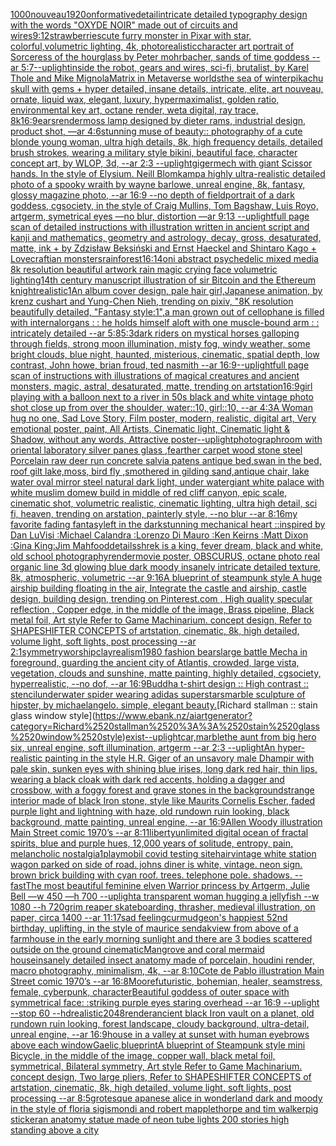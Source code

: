 [1000](https://www.ebank.nz/aiartgenerator?category=1000)[nouveau](https://www.ebank.nz/aiartgenerator?category=nouveau)[1920](https://www.ebank.nz/aiartgenerator?category=1920)[onformative](https://www.ebank.nz/aiartgenerator?category=onformative)[detail](https://www.ebank.nz/aiartgenerator?category=detail)[intricate detailed typography design with the words "OXYDE NOIR" made out of circuits and wires](https://www.ebank.nz/aiartgenerator?category=intricate%2520detailed%2520typography%2520design%2520with%2520the%2520words%2520%22OXYDE%2520NOIR%22%2520made%2520out%2520of%2520circuits%2520and%2520wires)[9:12](https://www.ebank.nz/aiartgenerator?category=9%3A12)[strawberries](https://www.ebank.nz/aiartgenerator?category=strawberries)[cute furry monster in Pixar with star, colorful,volumetric lighting, 4k, photorealistic](https://www.ebank.nz/aiartgenerator?category=cute%2520furry%2520monster%2520in%2520Pixar%2520with%2520star%2C%2520colorful%2Cvolumetric%2520lighting%2C%25204k%2C%2520photorealistic)[character art portrait of Sorceress of the hourglass by Peter mohrbacher, sands of time goddess --ar 5:7](https://www.ebank.nz/aiartgenerator?category=character%2520art%2520portrait%2520of%2520Sorceress%2520of%2520the%2520hourglass%2520by%2520Peter%2520mohrbacher%2C%2520sands%2520of%2520time%2520goddess%2520--ar%25205%3A7)[--uplight](https://www.ebank.nz/aiartgenerator?category=--uplight)[inside the robot, gears and wires, sci-fi, brutalist, by Karel Thole and Mike Mignola](https://www.ebank.nz/aiartgenerator?category=inside%2520the%2520robot%2C%2520gears%2520and%2520wires%2C%2520sci-fi%2C%2520brutalist%2C%2520by%2520Karel%2520Thole%2520and%2520Mike%2520Mignola)[Matrix in Metaverse worlds](https://www.ebank.nz/aiartgenerator?category=Matrix%2520in%2520Metaverse%2520worlds)[the sea of winter](https://www.ebank.nz/aiartgenerator?category=the%2520sea%2520of%2520winter)[pikachu skull with gems + hyper detailed, insane details, intricate, elite, art nouveau, ornate, liquid wax, elegant, luxury, hypermaximalist, golden ratio, environmental key art, octane render, weta digital, ray trace, 8k](https://www.ebank.nz/aiartgenerator?category=pikachu%2520skull%2520with%2520gems%2520%2B%2520hyper%2520detailed%2C%2520insane%2520details%2C%2520intricate%2C%2520elite%2C%2520art%2520nouveau%2C%2520ornate%2C%2520liquid%2520wax%2C%2520elegant%2C%2520luxury%2C%2520hypermaximalist%2C%2520golden%2520ratio%2C%2520environmental%2520key%2520art%2C%2520octane%2520render%2C%2520weta%2520digital%2C%2520ray%2520trace%2C%25208k)[16:9](https://www.ebank.nz/aiartgenerator?category=16%3A9)[ears](https://www.ebank.nz/aiartgenerator?category=ears)[render](https://www.ebank.nz/aiartgenerator?category=render)[moss lamp designed by dieter rams, industrial design, product shot, —ar 4:6](https://www.ebank.nz/aiartgenerator?category=moss%2520lamp%2520designed%2520by%2520dieter%2520rams%2C%2520industrial%2520design%2C%2520product%2520shot%2C%2520%E2%80%94ar%25204%3A6)[stunning muse of beauty:: photography of a cute blonde young woman, ultra high details, 8k, high frequency details, detailed brush strokes, wearing a military style bikini, beautiful face, character concept art, by WLOP, 3d, --ar 2:3 --uplight](https://www.ebank.nz/aiartgenerator?category=stunning%2520muse%2520of%2520beauty%3A%3A%2520photography%2520of%2520a%2520cute%2520blonde%2520young%2520woman%2C%2520ultra%2520high%2520details%2C%25208k%2C%2520high%2520frequency%2520details%2C%2520detailed%2520brush%2520strokes%2C%2520wearing%2520a%2520military%2520style%2520bikini%2C%2520beautiful%2520face%2C%2520character%2520concept%2520art%2C%2520by%2520WLOP%2C%25203d%2C%2520--ar%25202%3A3%2520--uplight)[giger](https://www.ebank.nz/aiartgenerator?category=giger)[mech with giant Scissor hands. In the style of Elysium. Neill Blomkamp](https://www.ebank.nz/aiartgenerator?category=mech%2520with%2520giant%2520Scissor%2520hands.%2520In%2520the%2520style%2520of%2520Elysium.%2520Neill%2520Blomkamp)[a highly ultra-realistic detailed photo of a spooky wraith by wayne barlowe, unreal engine, 8k, fantasy, glossy magazine photo, --ar 16:9 --no depth of field](https://www.ebank.nz/aiartgenerator?category=a%2520highly%2520ultra-realistic%2520detailed%2520photo%2520of%2520a%2520spooky%2520wraith%2520by%2520wayne%2520barlowe%2C%2520unreal%2520engine%2C%25208k%2C%2520fantasy%2C%2520glossy%2520magazine%2520photo%2C%2520--ar%252016%3A9%2520--no%2520depth%2520of%2520field)[portrait of a dark goddess, cgsociety, in the style of  Craig Mullins, Tom Bagshaw, Luis Royo, artgerm, symetrical eyes —no blur, distortion —ar 9:13 --uplight](https://www.ebank.nz/aiartgenerator?category=portrait%2520of%2520a%2520dark%2520goddess%2C%2520cgsociety%2C%2520in%2520the%2520style%2520of%2520%2520Craig%2520Mullins%2C%2520Tom%2520Bagshaw%2C%2520Luis%2520Royo%2C%2520artgerm%2C%2520symetrical%2520eyes%2520%E2%80%94no%2520blur%2C%2520distortion%2520%E2%80%94ar%25209%3A13%2520--uplight)[full page scan of detailed instructions with illustration written in ancient script and kanji and mathematics, geometry and astrology, decay, gross, desaturated, matte, ink + by Zdzisław Beksiński and Ernst Haeckel and Shintaro Kago + Lovecraftian monsters](https://www.ebank.nz/aiartgenerator?category=full%2520page%2520scan%2520of%2520detailed%2520instructions%2520with%2520illustration%2520written%2520in%2520ancient%2520script%2520and%2520kanji%2520and%2520mathematics%2C%2520geometry%2520and%2520astrology%2C%2520decay%2C%2520gross%2C%2520desaturated%2C%2520matte%2C%2520ink%2520%2B%2520by%2520Zdzis%C5%82aw%2520Beksi%C5%84ski%2520and%2520Ernst%2520Haeckel%2520and%2520Shintaro%2520Kago%2520%2B%2520Lovecraftian%2520monsters)[rainforest](https://www.ebank.nz/aiartgenerator?category=rainforest)[16:14](https://www.ebank.nz/aiartgenerator?category=16%3A14)[oni abstract psychedelic mixed media 8k resolution beautiful artwork rain magic crying face volumetric lighting](https://www.ebank.nz/aiartgenerator?category=oni%2520abstract%2520psychedelic%2520mixed%2520media%25208k%2520resolution%2520beautiful%2520artwork%2520rain%2520magic%2520crying%2520face%2520volumetric%2520lighting)[14th century manuscript illustration of sir Bitcoin and the Ethereum knight](https://www.ebank.nz/aiartgenerator?category=14th%2520century%2520manuscript%2520illustration%2520of%2520sir%2520Bitcoin%2520and%2520the%2520Ethereum%2520knight)[realistic](https://www.ebank.nz/aiartgenerator?category=realistic)[1](https://www.ebank.nz/aiartgenerator?category=1)[An album cover design, pale hair girl,Japanese animation, by krenz cushart and Yung-Chen Nieh, trending on pixiv, "8K resolution beautifully detailed, "Fantasy style:1",](https://www.ebank.nz/aiartgenerator?category=An%2520album%2520cover%2520design%2C%2520pale%2520hair%2520girl%2CJapanese%2520animation%2C%2520by%2520krenz%2520cushart%2520and%2520Yung-Chen%2520Nieh%2C%2520trending%2520on%2520pixiv%2C%2520%228K%2520resolution%2520beautifully%2520detailed%2C%2520%22Fantasy%2520style%3A1%22%2C)[a man grown out of cellophane is filled with internalorgans : : he holds himself aloft with one muscle-bound arm : : intricately detailed --ar 5:8](https://www.ebank.nz/aiartgenerator?category=a%2520man%2520grown%2520out%2520of%2520cellophane%2520is%2520filled%2520with%2520internalorgans%2520%3A%2520%3A%2520he%2520holds%2520himself%2520aloft%2520with%2520one%2520muscle-bound%2520arm%2520%3A%2520%3A%2520intricately%2520detailed%2520--ar%25205%3A8)[5:3](https://www.ebank.nz/aiartgenerator?category=5%3A3)[dark riders on mystical horses galloping through fields, strong moon illumination, misty fog, windy weather, some bright clouds, blue night, haunted, misterious, cinematic, spatial depth, low contrast, John howe, brian froud, ted nasmith --ar 16:9](https://www.ebank.nz/aiartgenerator?category=dark%2520riders%2520on%2520mystical%2520horses%2520galloping%2520through%2520fields%2C%2520strong%2520moon%2520illumination%2C%2520misty%2520fog%2C%2520windy%2520weather%2C%2520some%2520bright%2520clouds%2C%2520blue%2520night%2C%2520haunted%2C%2520misterious%2C%2520cinematic%2C%2520spatial%2520depth%2C%2520low%2520contrast%2C%2520John%2520howe%2C%2520brian%2520froud%2C%2520ted%2520nasmith%2520--ar%252016%3A9)[--uplight](https://www.ebank.nz/aiartgenerator?category=--uplight)[full page scan of instructions with illustrations of magical creatures and ancient monsters, magic, astral, desaturated, matte, trending on artstation](https://www.ebank.nz/aiartgenerator?category=full%2520page%2520scan%2520of%2520instructions%2520with%2520illustrations%2520of%2520magical%2520creatures%2520and%2520ancient%2520monsters%2C%2520magic%2C%2520astral%2C%2520desaturated%2C%2520matte%2C%2520trending%2520on%2520artstation)[16:9](https://www.ebank.nz/aiartgenerator?category=16%3A9)[girl playing with a balloon next to a river in 50s black and white vintage photo shot close up from over the shoulder, water::10, girl::10, --ar 4:3](https://www.ebank.nz/aiartgenerator?category=girl%2520playing%2520with%2520a%2520balloon%2520next%2520to%2520a%2520river%2520in%252050s%2520black%2520and%2520white%2520vintage%2520photo%2520shot%2520close%2520up%2520from%2520over%2520the%2520shoulder%2C%2520water%3A%3A10%2C%2520girl%3A%3A10%2C%2520--ar%25204%3A3)[A Woman hug no one,  Sad Love Story, Film poster, modern, realistic, digital art, Very emotional poster, paint, All Artists, Cinematic light, Cinematic light & Shadow, without any words, Attractive poster](https://www.ebank.nz/aiartgenerator?category=A%2520Woman%2520hug%2520no%2520one%2C%2520%2520Sad%2520Love%2520Story%2C%2520Film%2520poster%2C%2520modern%2C%2520realistic%2C%2520digital%2520art%2C%2520Very%2520emotional%2520poster%2C%2520paint%2C%2520All%2520Artists%2C%2520Cinematic%2520light%2C%2520Cinematic%2520light%2520%26%2520Shadow%2C%2520without%2520any%2520words%2C%2520Attractive%2520poster)[--uplight](https://www.ebank.nz/aiartgenerator?category=--uplight)[photograph](https://www.ebank.nz/aiartgenerator?category=photograph)[](https://www.ebank.nz/aiartgenerator?category=)[room with oriental laboratory silver panes glass ,fearther carpet wood stone steel Porcelain raw deer run concrete salvia patens antique bed,swan in the bed, roof gilt lake,moss, bird fly ,smothered in gilding sand,antique chair, lake water oval mirror steel natural dark light, under water](https://www.ebank.nz/aiartgenerator?category=room%2520with%2520oriental%2520laboratory%2520silver%2520panes%2520glass%2520%2Cfearther%2520carpet%2520wood%2520stone%2520steel%2520Porcelain%2520raw%2520deer%2520run%2520concrete%2520salvia%2520patens%2520antique%2520bed%2Cswan%2520in%2520the%2520bed%2C%2520roof%2520gilt%2520lake%2Cmoss%2C%2520bird%2520fly%2520%2Csmothered%2520in%2520gilding%2520sand%2Cantique%2520chair%2C%2520lake%2520water%2520oval%2520mirror%2520steel%2520natural%2520dark%2520light%2C%2520under%2520water)[giant white palace with white muslim domew build  in middle of red cliff canyon, epic scale, cinematic shot, volumetric realistic, cinematic lighting, ultra high detail, sci fi, heaven, trending on arstation, painterly style, --no blur --ar 8:16](https://www.ebank.nz/aiartgenerator?category=giant%2520white%2520palace%2520with%2520white%2520muslim%2520domew%2520build%2520%2520in%2520middle%2520of%2520red%2520cliff%2520canyon%2C%2520epic%2520scale%2C%2520cinematic%2520shot%2C%2520volumetric%2520realistic%2C%2520cinematic%2520lighting%2C%2520ultra%2520high%2520detail%2C%2520sci%2520fi%2C%2520heaven%2C%2520trending%2520on%2520arstation%2C%2520painterly%2520style%2C%2520--no%2520blur%2520--ar%25208%3A16)[my favorite fading fantasy](https://www.ebank.nz/aiartgenerator?category=my%2520favorite%2520fading%2520fantasy)[left in the dark](https://www.ebank.nz/aiartgenerator?category=left%2520in%2520the%2520dark)[stunning mechanical heart ::inspired by Dan LuVisi :Michael Calandra :Lorenzo Di Mauro :Ken Keirns :Matt Dixon :Gina King:Jim Mahfood](https://www.ebank.nz/aiartgenerator?category=stunning%2520mechanical%2520heart%2520%3A%3Ainspired%2520by%2520Dan%2520LuVisi%2520%3AMichael%2520Calandra%2520%3ALorenzo%2520Di%2520Mauro%2520%3AKen%2520Keirns%2520%3AMatt%2520Dixon%2520%3AGina%2520King%3AJim%2520Mahfood)[details](https://www.ebank.nz/aiartgenerator?category=details)[shrek is a king, fever dream, black and white, old school photography](https://www.ebank.nz/aiartgenerator?category=shrek%2520is%2520a%2520king%2C%2520fever%2520dream%2C%2520black%2520and%2520white%2C%2520old%2520school%2520photography)[render](https://www.ebank.nz/aiartgenerator?category=render)[movie poster, OBSCURUS, octane photo real organic line 3d glowing blue dark moody insanely intricate detailed texture, 8k, atmospheric, volumetric --ar 9:16](https://www.ebank.nz/aiartgenerator?category=movie%2520poster%2C%2520OBSCURUS%2C%2520octane%2520photo%2520real%2520organic%2520line%25203d%2520glowing%2520blue%2520dark%2520moody%2520insanely%2520intricate%2520detailed%2520texture%2C%25208k%2C%2520atmospheric%2C%2520volumetric%2520--ar%25209%3A16)[A blueprint of steampunk style A huge airship building floating in the air, Integrate the castle and airship, castle design, building design,  trending on Pinterest.com , High quality specular reflection ,  Copper  edge, in the middle of the image, Brass pipeline,  Black metal foil,  Art style Refer to Game Machinarium.  concept design, Refer to SHAPESHIFTER CONCEPTS  of artstation, cinematic,  8k, high detailed,  volume light,  soft lights,  post processing    --ar 2:1](https://www.ebank.nz/aiartgenerator?category=A%2520blueprint%2520of%2520steampunk%2520style%2520A%2520huge%2520airship%2520building%2520floating%2520in%2520the%2520air%2C%2520Integrate%2520the%2520castle%2520and%2520airship%2C%2520castle%2520design%2C%2520building%2520design%2C%2520%2520trending%2520on%2520Pinterest.com%2520%2C%2520High%2520quality%2520specular%2520reflection%2520%2C%2520%2520Copper%2520%2520edge%2C%2520in%2520the%2520middle%2520of%2520the%2520image%2C%2520Brass%2520pipeline%2C%2520%2520Black%2520metal%2520foil%2C%2520%2520Art%2520style%2520Refer%2520to%2520Game%2520Machinarium.%2520%2520concept%2520design%2C%2520Refer%2520to%2520SHAPESHIFTER%2520CONCEPTS%2520%2520of%2520artstation%2C%2520cinematic%2C%2520%25208k%2C%2520high%2520detailed%2C%2520%2520volume%2520light%2C%2520%2520soft%2520lights%2C%2520%2520post%2520processing%2520%2520%2520%2520--ar%25202%3A1)[symmetry](https://www.ebank.nz/aiartgenerator?category=symmetry)[worship](https://www.ebank.nz/aiartgenerator?category=worship)[clay](https://www.ebank.nz/aiartgenerator?category=clay)[realism](https://www.ebank.nz/aiartgenerator?category=realism)[1980 fashion bears](https://www.ebank.nz/aiartgenerator?category=1980%2520fashion%2520bears)[large battle Mecha in foreground, guarding the ancient city of Atlantis, crowded, large vista, vegetation, clouds and sunshine, matte painting, highly detailed, cgsociety, hyperrealistic, --no dof, --ar 16:9](https://www.ebank.nz/aiartgenerator?category=large%2520battle%2520Mecha%2520in%2520foreground%2C%2520guarding%2520the%2520ancient%2520city%2520of%2520Atlantis%2C%2520crowded%2C%2520large%2520vista%2C%2520vegetation%2C%2520clouds%2520and%2520sunshine%2C%2520matte%2520painting%2C%2520highly%2520detailed%2C%2520cgsociety%2C%2520hyperrealistic%2C%2520--no%2520dof%2C%2520--ar%252016%3A9)[Buddha t-shirt design :: High contrast :: stencil](https://www.ebank.nz/aiartgenerator?category=Buddha%2520t-shirt%2520design%2520%3A%3A%2520High%2520contrast%2520%3A%3A%2520stencil)[underwater spider wearing adidas superstars](https://www.ebank.nz/aiartgenerator?category=underwater%2520spider%2520wearing%2520adidas%2520superstars)[marble sculpture of hipster, by michaelangelo. simple, elegant beauty.](https://www.ebank.nz/aiartgenerator?category=marble%2520sculpture%2520of%2520hipster%2C%2520by%2520michaelangelo.%2520simple%2C%2520elegant%2520beauty.)[Richard stallman :: stain glass window style](https://www.ebank.nz/aiartgenerator?category=Richard%2520stallman%2520%3A%3A%2520stain%2520glass%2520window%2520style)[exist](https://www.ebank.nz/aiartgenerator?category=exist)[--uplight](https://www.ebank.nz/aiartgenerator?category=--uplight)[car,marble](https://www.ebank.nz/aiartgenerator?category=car%2Cmarble)[the aunt from big hero six, unreal engine, soft illumination, artgerm --ar 2:3 --uplight](https://www.ebank.nz/aiartgenerator?category=the%2520aunt%2520from%2520big%2520hero%2520six%2C%2520unreal%2520engine%2C%2520soft%2520illumination%2C%2520artgerm%2520--ar%25202%3A3%2520--uplight)[An hyper-realistic painting in the style H.R. Giger of an unsavory  male Dhampir with pale skin, sunken eyes with shining blue irises, long dark red hair, thin lips, wearing a black cloak with dark red accents, holding a dagger and crossbow, with a foggy forest and grave stones in the background](https://www.ebank.nz/aiartgenerator?category=An%2520hyper-realistic%2520painting%2520in%2520the%2520style%2520H.R.%2520Giger%2520of%2520an%2520unsavory%2520%2520male%2520Dhampir%2520with%2520pale%2520skin%2C%2520sunken%2520eyes%2520with%2520shining%2520blue%2520irises%2C%2520long%2520dark%2520red%2520hair%2C%2520thin%2520lips%2C%2520wearing%2520a%2520black%2520cloak%2520with%2520dark%2520red%2520accents%2C%2520holding%2520a%2520dagger%2520and%2520crossbow%2C%2520with%2520a%2520foggy%2520forest%2520and%2520grave%2520stones%2520in%2520the%2520background)[strange interior made of black Iron stone, style like Maurits Cornelis Escher, faded purple light and lightning with haze, old rundown ruin looking, black background, matte painting, unreal engine, --ar 16:9](https://www.ebank.nz/aiartgenerator?category=strange%2520interior%2520made%2520of%2520black%2520Iron%2520stone%2C%2520style%2520like%2520Maurits%2520Cornelis%2520Escher%2C%2520faded%2520purple%2520light%2520and%2520lightning%2520with%2520haze%2C%2520old%2520rundown%2520ruin%2520looking%2C%2520black%2520background%2C%2520matte%2520painting%2C%2520unreal%2520engine%2C%2520--ar%252016%3A9)[Allen Woody illustration Main Street comic 1970’s --ar 8:11](https://www.ebank.nz/aiartgenerator?category=Allen%2520Woody%2520illustration%2520Main%2520Street%2520comic%25201970%E2%80%99s%2520--ar%25208%3A11)[liberty](https://www.ebank.nz/aiartgenerator?category=liberty)[unlimited digital ocean of fractal spirits, blue and purple hues, 12,000 years of solitude, entropy, pain, melancholic nostalgia](https://www.ebank.nz/aiartgenerator?category=unlimited%2520digital%2520ocean%2520of%2520fractal%2520spirits%2C%2520blue%2520and%2520purple%2520hues%2C%252012%2C000%2520years%2520of%2520solitude%2C%2520entropy%2C%2520pain%2C%2520melancholic%2520nostalgia)[1](https://www.ebank.nz/aiartgenerator?category=1)[playmobil covid testing site](https://www.ebank.nz/aiartgenerator?category=playmobil%2520covid%2520testing%2520site)[hair](https://www.ebank.nz/aiartgenerator?category=hair)[vintage white station wagon parked on side of road.  johns diner is white, vintage.  neon sign. brown brick building with cyan roof. trees. telephone pole. shadows. --fast](https://www.ebank.nz/aiartgenerator?category=vintage%2520white%2520station%2520wagon%2520parked%2520on%2520side%2520of%2520road.%2520%2520johns%2520diner%2520is%2520white%2C%2520vintage.%2520%2520neon%2520sign.%2520brown%2520brick%2520building%2520with%2520cyan%2520roof.%2520trees.%2520telephone%2520pole.%2520shadows.%2520--fast)[The most beautiful feminine elven Warrior princess by Artgerm, Julie Bell —w 450 —h 700 --uplight](https://www.ebank.nz/aiartgenerator?category=The%2520most%2520beautiful%2520feminine%2520elven%2520Warrior%2520princess%2520by%2520Artgerm%2C%2520Julie%2520Bell%2520%E2%80%94w%2520450%2520%E2%80%94h%2520700%2520--uplight)[a transparent woman hugging a jellyfish --w 1080 --h 720](https://www.ebank.nz/aiartgenerator?category=a%2520transparent%2520woman%2520hugging%2520a%2520jellyfish%2520--w%25201080%2520--h%2520720)[grim reaper skateboarding, thrasher, medieval illustration, on paper, circa 1400 --ar 11:17](https://www.ebank.nz/aiartgenerator?category=grim%2520reaper%2520skateboarding%2C%2520thrasher%2C%2520medieval%2520illustration%2C%2520on%2520paper%2C%2520circa%25201400%2520--ar%252011%3A17)[sad feeling](https://www.ebank.nz/aiartgenerator?category=sad%2520feeling)[](https://www.ebank.nz/aiartgenerator?category=)[curmudgeon's happiest 52nd birthday, uplifting, in the style of maurice sendak](https://www.ebank.nz/aiartgenerator?category=curmudgeon%27s%2520happiest%252052nd%2520birthday%2C%2520uplifting%2C%2520in%2520the%2520style%2520of%2520maurice%2520sendak)[view from above of a farmhouse in the early morning sunlight and there are 3 bodies scattered outside on the ground cinematic](https://www.ebank.nz/aiartgenerator?category=view%2520from%2520above%2520of%2520a%2520farmhouse%2520in%2520the%2520early%2520morning%2520sunlight%2520and%2520there%2520are%25203%2520bodies%2520scattered%2520outside%2520on%2520the%2520ground%2520cinematic)[Mangrove and coral mermaid house](https://www.ebank.nz/aiartgenerator?category=Mangrove%2520and%2520coral%2520mermaid%2520house)[insanely detailed insect anatomy made of porcelain, houdini render, macro photography, minimalism, 4k, --ar 8:10](https://www.ebank.nz/aiartgenerator?category=insanely%2520detailed%2520insect%2520anatomy%2520made%2520of%2520porcelain%2C%2520houdini%2520render%2C%2520macro%2520photography%2C%2520minimalism%2C%25204k%2C%2520--ar%25208%3A10)[Cote de Pablo illustration Main Street comic 1970’s --ar 16:8](https://www.ebank.nz/aiartgenerator?category=Cote%2520de%2520Pablo%2520illustration%2520Main%2520Street%2520comic%25201970%E2%80%99s%2520--ar%252016%3A8)[Moore](https://www.ebank.nz/aiartgenerator?category=Moore)[futuristic, bohemian, healer, seamstress, female, cyberpunk, character](https://www.ebank.nz/aiartgenerator?category=futuristic%2C%2520bohemian%2C%2520healer%2C%2520seamstress%2C%2520female%2C%2520cyberpunk%2C%2520character)[Beautiful goddess of outer space with symmetrical face: :striking purple eyes staring overhead --ar 16:9 --uplight --stop 60 --hd](https://www.ebank.nz/aiartgenerator?category=Beautiful%2520goddess%2520of%2520outer%2520space%2520with%2520symmetrical%2520face%3A%2520%3Astriking%2520purple%2520eyes%2520staring%2520overhead%2520--ar%252016%3A9%2520--uplight%2520--stop%252060%2520--hd)[realistic](https://www.ebank.nz/aiartgenerator?category=realistic)[2048](https://www.ebank.nz/aiartgenerator?category=2048)[render](https://www.ebank.nz/aiartgenerator?category=render)[ancient black Iron vault on a planet, old rundown ruin looking, forest landscape, cloudy background, ultra-detail, unreal engine, --ar 16:9](https://www.ebank.nz/aiartgenerator?category=ancient%2520black%2520Iron%2520vault%2520on%2520a%2520planet%2C%2520old%2520rundown%2520ruin%2520looking%2C%2520forest%2520landscape%2C%2520cloudy%2520background%2C%2520ultra-detail%2C%2520unreal%2520engine%2C%2520--ar%252016%3A9)[house in a valley at sunset with human eyebrows above each window](https://www.ebank.nz/aiartgenerator?category=house%2520in%2520a%2520valley%2520at%2520sunset%2520with%2520human%2520eyebrows%2520above%2520each%2520window)[Gaelic,](https://www.ebank.nz/aiartgenerator?category=Gaelic%2C)[blueprint](https://www.ebank.nz/aiartgenerator?category=blueprint)[A blueprint of Steampunk style mini Bicycle,   in the middle of the image,   copper wall, black metal foil, symmetrical,  Bilateral symmetry,  Art style Refer to Game Machinarium.  concept design, Two large pliers, Refer to SHAPESHIFTER CONCEPTS  of artstation, cinematic,  8k, high detailed,  volume light,  soft lights,  post processing    --ar 8:5](https://www.ebank.nz/aiartgenerator?category=A%2520blueprint%2520of%2520Steampunk%2520style%2520mini%2520Bicycle%2C%2520%2520%2520in%2520the%2520middle%2520of%2520the%2520image%2C%2520%2520%2520copper%2520wall%2C%2520black%2520metal%2520foil%2C%2520symmetrical%2C%2520%2520Bilateral%2520symmetry%2C%2520%2520Art%2520style%2520Refer%2520to%2520Game%2520Machinarium.%2520%2520concept%2520design%2C%2520Two%2520large%2520pliers%2C%2520Refer%2520to%2520SHAPESHIFTER%2520CONCEPTS%2520%2520of%2520artstation%2C%2520cinematic%2C%2520%25208k%2C%2520high%2520detailed%2C%2520%2520volume%2520light%2C%2520%2520soft%2520lights%2C%2520%2520post%2520processing%2520%2520%2520%2520--ar%25208%3A5)[grotesque apanese alice in wonderland dark and moody in the style of floria sigismondi and robert mapplethorpe and tim walker](https://www.ebank.nz/aiartgenerator?category=grotesque%2520apanese%2520alice%2520in%2520wonderland%2520dark%2520and%2520moody%2520in%2520the%2520style%2520of%2520floria%2520sigismondi%2520and%2520robert%2520mapplethorpe%2520and%2520tim%2520walker)[pig sticker](https://www.ebank.nz/aiartgenerator?category=pig%2520sticker)[an anatomy statue made of neon tube lights 200 stories high standing above a city](https://www.ebank.nz/aiartgenerator?category=an%2520anatomy%2520statue%2520made%2520of%2520neon%2520tube%2520lights%2520200%2520stories%2520high%2520standing%2520above%2520a%2520city)